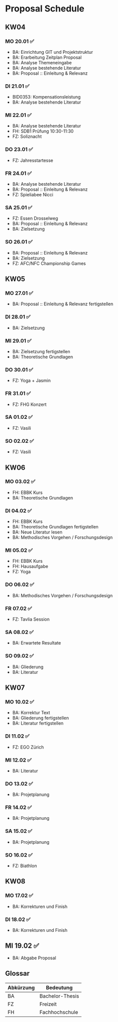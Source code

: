 # Proposal Schedule

## KW04
### MO 20.01 ✅
- BA: Einrichtung GIT und Projektstruktur
- BA: Erarbeitung Zeitplan Proposal
- BA: Analyse Themeneingabe
- BA: Analyse bestehende Literatur
- BA: Proposal :: Einleitung & Relevanz

### DI 21.01 ✅
- BID0353: Kompensationsleistung
- BA: Analyse bestehende Literatur

### MI 22.01 ✅
- BA: Analyse bestehende Literatur
- FH: SDB1 Prüfung 10:30-11:30
- FZ: Soliznacht

### DO 23.01 ✅
- FZ: Jahresstartesse

### FR 24.01 ✅
- BA: Analyse bestehende Literatur
- BA: Proposal :: Einleitung & Relevanz
- FZ: Spieliabee Nicci

### SA 25.01 ✅
- FZ: Essen Drosselweg
- BA: Proposal :: Einleitung & Relevanz
- BA: Zielsetzung

### SO 26.01 ✅
- BA: Proposal :: Einleitung & Relevanz
- BA: Zielsetzung
- FZ: AFC/NFC Championship Games 

## KW05
### MO 27.01 ✅
- BA: Proposal :: Einleitung & Relevanz fertigstellen

### DI 28.01 ✅
- BA: Zielsetzung

### MI 29.01 ✅
- BA: Zielsetzung fertigstellen
- BA: Theoretische Grundlagen

### DO 30.01 ✅
- FZ: Yoga + Jasmin

### FR 31.01 ✅
- FZ: FHG Konzert

### SA 01.02 ✅
- FZ: Vasili

### SO 02.02 ✅
- FZ: Vasili


## KW06
### MO 03.02 ✅
- FH: EBBK Kurs
- BA: Theoretische Grundlagen

### DI 04.02 ✅
- FH: EBBK Kurs
- BA: Theoretische Grundlagen fertigstellen
- BA: Neue Literatur lesen
- BA: Methodisches Vorgehen / Forschungsdesign

### MI 05.02 ✅
- FH: EBBK Kurs
- FH: Hausaufgabe
- FZ: Yoga

### DO 06.02 ✅
- BA: Methodisches Vorgehen / Forschungsdesign

### FR 07.02 ✅
- FZ: Tavlia Session

### SA 08.02 ✅
- BA: Erwartete Resultate

### SO 09.02 ✅
- BA: Gliederung
- BA: Literatur

## KW07
### MO 10.02 ✅
- BA: Korrektur Text
- BA: Gliederung fertigstellen
- BA: Literatur fertigstellen

### DI 11.02 ✅
- FZ: EGO Zürich

### MI 12.02 ✅
- BA: Literatur

### DO 13.02 ✅
- BA: Projetplanung

### FR 14.02 ✅
- BA: Projetplanung

### SA 15.02 ✅
- BA: Projetplanung

### SO 16.02 ✅
- FZ: Biathlon

## KW08
### MO 17.02 ✅
- BA: Korrekturen und Finish

### DI 18.02 ✅
- BA: Korrekturen und Finish

## MI 19.02 ✅
- BA: Abgabe Proposal

## Glossar

|Abkürzung|Bedeutung|
|--|----------------|
|BA|Bachelor-Thesis |
|FZ|Freizeit        |
|FH|Fachhochschule  |